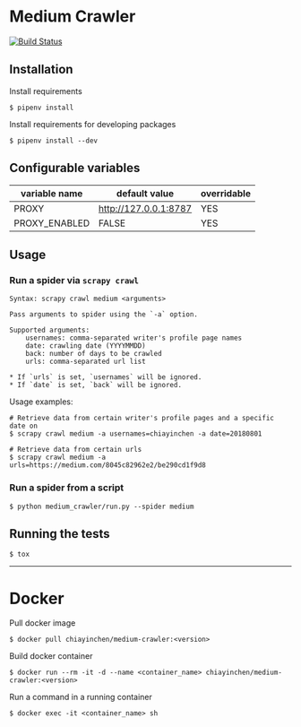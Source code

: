 # Medium Crawler

[![Build Status](https://app.travis-ci.com/ChiaYinChen/medium_crawler.svg?branch=master)](https://app.travis-ci.com/ChiaYinChen/medium_crawler)

## Installation

Install requirements

```
$ pipenv install
```

Install requirements for developing packages

```
$ pipenv install --dev
```

## Configurable variables

|  variable name                |   default value       | overridable |
| ----------------------------- | --------------------- | ----------- |
| PROXY                         | http://127.0.0.1:8787 | YES         |
| PROXY_ENABLED                 | FALSE                 | YES         |

## Usage

### Run a spider via `scrapy crawl`

```
Syntax: scrapy crawl medium <arguments>

Pass arguments to spider using the `-a` option.

Supported arguments:
    usernames: comma-separated writer's profile page names
    date: crawling date (YYYYMMDD)
    back: number of days to be crawled
    urls: comma-separated url list

* If `urls` is set, `usernames` will be ignored.
* If `date` is set, `back` will be ignored.
```

Usage examples:

```
# Retrieve data from certain writer's profile pages and a specific date on
$ scrapy crawl medium -a usernames=chiayinchen -a date=20180801

# Retrieve data from certain urls
$ scrapy crawl medium -a urls=https://medium.com/8045c82962e2/be290cd1f9d8
```

### Run a spider from a script

```
$ python medium_crawler/run.py --spider medium
```

## Running the tests

```
$ tox
```

---

# Docker

Pull docker image

```
$ docker pull chiayinchen/medium-crawler:<version>
```

Build docker container

```
$ docker run --rm -it -d --name <container_name> chiayinchen/medium-crawler:<version>
```

Run a command in a running container

```
$ docker exec -it <container_name> sh
```
